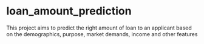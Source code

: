 # loan_amount_prediction
This project aims to predict the right amount of loan to an applicant based on the demographics, purpose, market demands, income and other features
